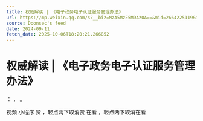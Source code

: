 ```yaml
---
title: 权威解读 | 《电子政务电子认证服务管理办法》
url: https://mp.weixin.qq.com/s?__biz=MzA5MzE5MDAzOA==&mid=2664225119&idx=7&sn=c1f640cb8a91a2b6d6d788a41f007dea
source: Doonsec's feed
date: 2024-09-11
fetch_date: 2025-10-06T18:20:21.266852
---
```


# 权威解读 | 《电子政务电子认证服务管理办法》

：
，
。

视频
小程序
赞
，轻点两下取消赞
在看
，轻点两下取消在看